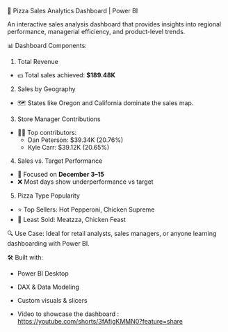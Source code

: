 🍕 Pizza Sales Analytics Dashboard | Power BI

An interactive sales analysis dashboard that provides insights into regional performance, managerial efficiency, and product-level trends.

📊 Dashboard Components:

 1. Total Revenue
- 💵 Total sales achieved: **$189.48K**

2. Sales by Geography
- 🗺️ States like Oregon and California dominate the sales map.

3. Store Manager Contributions
- 🧑‍💼 Top contributors:
  - Dan Peterson: $39.34K (20.76%)
  - Kyle Carr: $39.12K (20.65%)

4. Sales vs. Target Performance
- 📆 Focused on **December 3–15**
- ❌ Most days show underperformance vs target

5. Pizza Type Popularity
- ⭐ Top Sellers: Hot Pepperoni, Chicken Supreme
- 🚫 Least Sold: Meatzza, Chicken Feast

🔍 Use Case:
Ideal for retail analysts, sales managers, or anyone learning dashboarding with Power BI.

🛠️ Built with:
- Power BI Desktop
- DAX & Data Modeling
- Custom visuals & slicers

- Video to showcase the dashboard : https://youtube.com/shorts/3fAfjgKMMN0?feature=share


